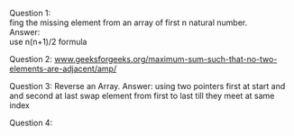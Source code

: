 
Question 1:  
fing the missing element from an array of first n natural number.  
Answer:  
use n(n+1)/2 formula 

Question 2:
www.geeksforgeeks.org/maximum-sum-such-that-no-two-elements-are-adjacent/amp/

Question 3:
Reverse an Array.
Answer:
using two pointers 
first at start and and second at last 
swap element from first to last till they meet at same index 

Question 4:

